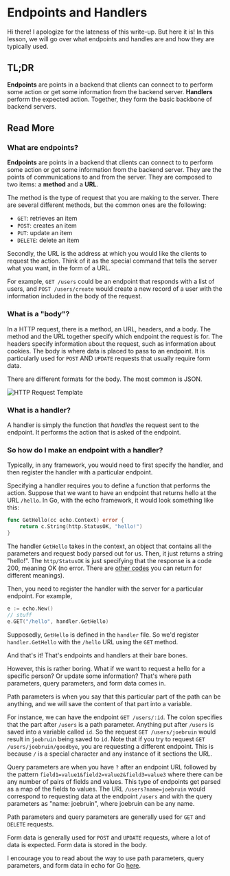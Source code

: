 # Endpoints and Handlers

Hi there! I apologize for the lateness of this write-up. But here it is! In this lesson, we will go over what endpoints and handles are and how they are typically used.

## TL;DR

**Endpoints** are points in a backend that clients can connect to to perform some action or get some information from the backend server. **Handlers** perform the expected action. Together, they form the basic backbone of backend servers.

## Read More

### What are endpoints?
**Endpoints** are points in a backend that clients can connect to to perform some action or get some information from the backend server. They are the points of communications to and from the server. They are composed to two items: a **method** and a **URL**. 

The method is the type of request that you are making to the server. There are several different methods, but the common ones are the following:

- `GET`: retrieves an item
- `POST`: creates an item
- `PUT`: update an item
- `DELETE`: delete an item

Secondly, the URL is the address at which you would like the clients to request the action. Think of it as the special command that tells the server what you want, in the form of a URL. 

For example, `GET /users`
could be an endpoint that responds with a list of users, and `POST /users/create` would create a new record of a user with the information included in the body of the request. 

### What is a "body"?

In a HTTP request, there is a method, an URL, headers, and a body. The method and the URL together specify which endpoint the request is for. The headers specify information about the request, such as information about cookies. The body is where data is placed to pass to an endpoint. It is particularly used for `POST` AND `UPDATE` requests that usually require form data. 

There are different formats for the body. The most common is JSON. 

![HTTP Request Template](https://community.safe.com/servlet/rtaImage?eid=ka14Q000000slxk&feoid=00N30000006n8wU&refid=0EM4Q000001Loai)

### What is a handler?
A handler is simply the function that *handles* the request sent to the endpoint. It performs the action that is asked of the endpoint. 

### So how do I make an endpoint with a handler?

Typically, in any framework, you would need to first specify the handler, and then register the handler with a particular endpoint. 

Specifying a handler requires you to define a function that performs the action. Suppose that we want to have an endpoint that returns hello at the URL `/hello`. In Go, with the echo framework, it would look something like this:

```Go
func GetHello(cc echo.Context) error {
    return c.String(http.StatusOK, "hello!")
}
```

The handler `GetHello` takes in the context, an object that contains all the parameters and request body parsed out for us. Then, it just returns a string "hello!". The `http/StatusOK` is just specifying that the response is a code 200, meaning OK (no error. There are [other codes](https://developer.mozilla.org/en-US/docs/Web/HTTP/Status) you can return for different meanings).

Then, you need to register the handler with the server for a particular endpoint. For example, 

```Go
e := echo.New()
// stuff
e.GET("/hello", handler.GetHello)
```

Supposedly, `GetHello` is defined in the `handler` file. So we'd register `handler.GetHello` with the `/hello` URL using the `GET` method. 

And that's it! That's endpoints and handlers at their bare bones. 

However, this is rather boring. What if we want to request a hello for a specific person? Or update some information? That's where path parameters, query parameters, and form data comes in.

Path parameters is when you say that this particular part of the path can be anything, and we will save the content of that part into a variable.

For instance, we can have the endpoint `GET /users/:id`. The colon specifies that the part after `/users` is a path parameter. Anything put after `/users` is saved into a variable called `id`. So the request `GET /users/joebruin` would result in `joebruin` being saved to `id`. Note that if you try to request `GET /users/joebruin/goodbye`, you are requesting a different endpoint. This is because `/` is a special character and any instance of it sections the URL.

Query parameters are when you have `?` after an endpoint URL followed by the pattern `field1=value1&field2=value2&field3=value3` where there can be any number of pairs of fields and values. This type of endpoints get parsed as a map of the fields to values. The URL `/users?name=joebruin` would correspond to requesting data at the endpoint `/users` and with the query parameters as "name: joebruin", where joebruin can be any name. 

Path parameters and query parameters are generally used for `GET` and `DELETE` requests. 

Form data is generally used for `POST` and `UPDATE` requests, where a lot of data is expected. Form data is stored in the body. 

I encourage you to read about the way to use path parameters, query parameters, and form data in echo for Go [here](https://echo.labstack.com/guide/#path-parameters).

